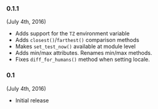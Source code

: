 ### 0.1.1

(July 4th, 2016)

- Adds support for the `TZ` environment variable
- Adds `closest()`/`farthest()` comparison methods
- Makes `set_test_now()` available at module level
- Adds min/max attributes. Renames min/max methods.
- Fixes `diff_for_humans()` method when setting locale.

### 0.1

(July 4th, 2016)

- Initial release
